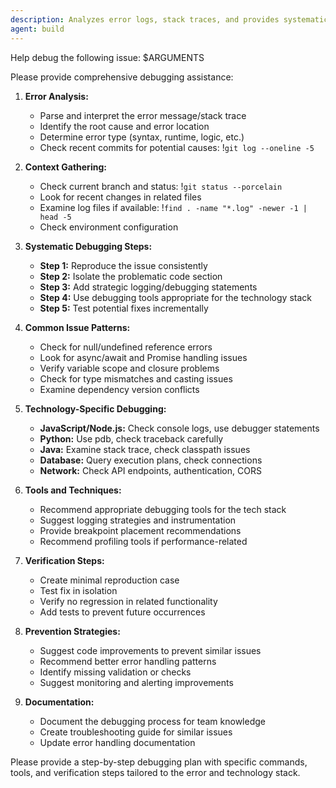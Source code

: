 ```yaml
---
description: Analyzes error logs, stack traces, and provides systematic debugging strategies and solutions
agent: build
---
```


Help debug the following issue: $ARGUMENTS

Please provide comprehensive debugging assistance:

1. **Error Analysis:**
   - Parse and interpret the error message/stack trace
   - Identify the root cause and error location
   - Determine error type (syntax, runtime, logic, etc.)
    - Check recent commits for potential causes: !`git log --oneline -5`

2. **Context Gathering:**
    - Check current branch and status: !`git status --porcelain`
   - Look for recent changes in related files
    - Examine log files if available: !`find . -name "*.log" -newer -1 | head -5`
   - Check environment configuration

3. **Systematic Debugging Steps:**
   - **Step 1:** Reproduce the issue consistently
   - **Step 2:** Isolate the problematic code section
   - **Step 3:** Add strategic logging/debugging statements
   - **Step 4:** Use debugging tools appropriate for the technology stack
   - **Step 5:** Test potential fixes incrementally

4. **Common Issue Patterns:**
   - Check for null/undefined reference errors
   - Look for async/await and Promise handling issues
   - Verify variable scope and closure problems
   - Check for type mismatches and casting issues
   - Examine dependency version conflicts

5. **Technology-Specific Debugging:**
   - **JavaScript/Node.js:** Check console logs, use debugger statements
   - **Python:** Use pdb, check traceback carefully
   - **Java:** Examine stack trace, check classpath issues
   - **Database:** Query execution plans, check connections
   - **Network:** Check API endpoints, authentication, CORS

6. **Tools and Techniques:**
   - Recommend appropriate debugging tools for the tech stack
   - Suggest logging strategies and instrumentation
   - Provide breakpoint placement recommendations
   - Recommend profiling tools if performance-related

7. **Verification Steps:**
   - Create minimal reproduction case
   - Test fix in isolation
   - Verify no regression in related functionality
   - Add tests to prevent future occurrences

8. **Prevention Strategies:**
   - Suggest code improvements to prevent similar issues
   - Recommend better error handling patterns
   - Identify missing validation or checks
   - Suggest monitoring and alerting improvements

9. **Documentation:**
   - Document the debugging process for team knowledge
   - Create troubleshooting guide for similar issues
   - Update error handling documentation

Please provide a step-by-step debugging plan with specific commands, tools, and verification steps tailored to the error and technology stack.

